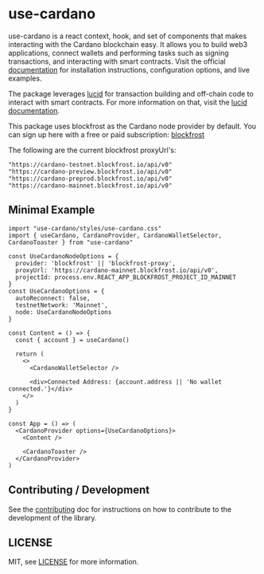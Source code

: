# use-cardano

use-cardano is a react context, hook, and set of components that makes interacting with the Cardano blockchain easy. It allows you to build web3 applications, connect wallets and performing tasks such as signing transactions, and interacting with smart contracts. Visit the official [documentation](https://use-cardano.alangaming.com/) for installation instructions, configuration options, and live examples.

The package leverages [lucid](https://github.com/spacebudz/lucid) for transaction building and off-chain code to interact with smart contracts. For more information on that, visit the [lucid documentation](https://lucid.spacebudz.io/).

This package uses blockfrost as the Cardano node provider by default. You can sign up here with a free or paid subscription: [blockfrost](https://blockfrost.io/)

The following are the current blockfrost proxyUrl's:

```
"https://cardano-testnet.blockfrost.io/api/v0"
"https://cardano-preview.blockfrost.io/api/v0"
"https://cardano-preprod.blockfrost.io/api/v0"
"https://cardano-mainnet.blockfrost.io/api/v0"
```

## Minimal Example

```tsx filename="minimal-example.tsx" copy
import "use-cardano/styles/use-cardano.css"
import { useCardano, CardanoProvider, CardanoWalletSelector, CardanoToaster } from "use-cardano"

const UseCardanoNodeOptions = {
  provider: 'blockfrost' || 'blockfrost-proxy',
  proxyUrl: 'https://cardano-mainnet.blockfrost.io/api/v0',
  projectId: process.env.REACT_APP_BLOCKFROST_PROJECT_ID_MAINNET
}
const UseCardanoOptions = {
  autoReconnect: false,
  testnetNetwork: 'Mainnet',
  node: UseCardanoNodeOptions
}

const Content = () => {
  const { account } = useCardano()

  return (
    <>
      <CardanoWalletSelector />

      <div>Connected Address: {account.address || 'No wallet connected.'}</div>
    </>
  )
}

const App = () => (
  <CardanoProvider options={UseCardanoOptions}>
    <Content />

    <CardanoToaster />
  </CardanoProvider>
)
```

## Contributing / Development

See the [contributing](/docs/CONTRIBUTING) doc for instructions on how to contribute to the development of the library.

## LICENSE

MIT, see [LICENSE](/LICENSE) for more information.
